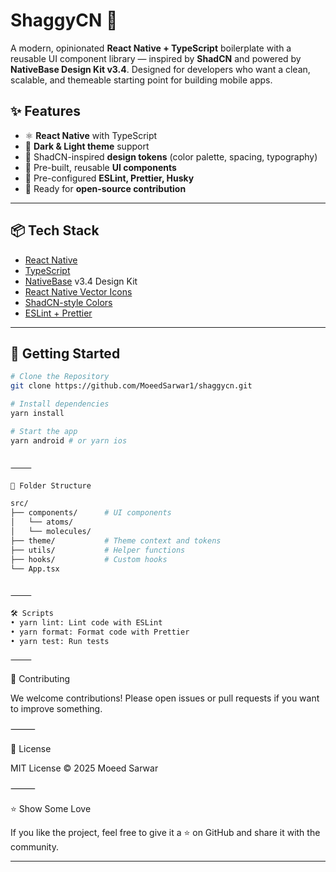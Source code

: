 # ShaggyCN 🧩

A modern, opinionated **React Native + TypeScript** boilerplate with a reusable UI component library — inspired by **ShadCN** and powered by **NativeBase Design Kit v3.4**. Designed for developers who want a clean, scalable, and themeable starting point for building mobile apps.

## ✨ Features

- ⚛️ **React Native** with TypeScript
- 🎨 **Dark & Light theme** support
- 💅 ShadCN-inspired **design tokens** (color palette, spacing, typography)
- 🧱 Pre-built, reusable **UI components**
- 🧼 Pre-configured **ESLint, Prettier, Husky**
- 🚀 Ready for **open-source contribution**

---

## 📦 Tech Stack

- [React Native](https://reactnative.dev/)
- [TypeScript](https://www.typescriptlang.org/)
- [NativeBase](https://nativebase.io/) v3.4 Design Kit
- [React Native Vector Icons](https://github.com/oblador/react-native-vector-icons)
- [ShadCN-style Colors](https://ui.shadcn.com/colors)
- [ESLint + Prettier](https://eslint.org/)

---

## 🚀 Getting Started

```bash
# Clone the Repository
git clone https://github.com/MoeedSarwar1/shaggycn.git

# Install dependencies
yarn install

# Start the app
yarn android # or yarn ios


⸻

📁 Folder Structure

src/
├── components/      # UI components
│   └── atoms/
│   └── molecules/
├── theme/           # Theme context and tokens
├── utils/           # Helper functions
├── hooks/           # Custom hooks
└── App.tsx


⸻

🛠 Scripts
• yarn lint: Lint code with ESLint
• yarn format: Format code with Prettier
• yarn test: Run tests

⸻

```

🤝 Contributing

We welcome contributions! Please open issues or pull requests if you want to improve something.

⸻

📄 License

MIT License © 2025 Moeed Sarwar

⸻

⭐️ Show Some Love

If you like the project, feel free to give it a ⭐ on GitHub and share it with the community.

---
